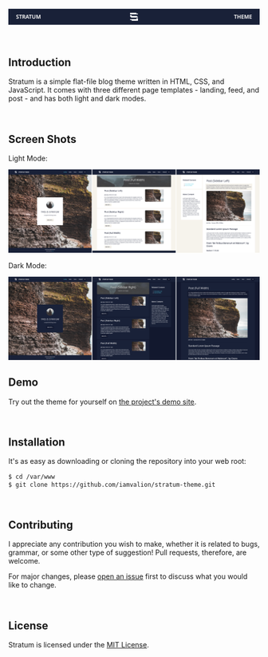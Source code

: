 <p align="center"><img src="https://github.com/iamvalion/stratum-theme/blob/main/images/readme-banner--1024x64.png" alt="Stratum banner"></p>

<br>

## Introduction

Stratum is a simple flat-file blog theme written in HTML, CSS, and JavaScript. It comes with three different page templates - landing, feed, and post - and has both light and dark modes.

<br>

## Screen Shots

Light Mode:

<img src="https://github.com/iamvalion/stratum-theme/blob/main/images/screen-shots-light--4344x1440.jpg" alt="Light mode screen shots">

Dark Mode:

<img src="https://github.com/iamvalion/stratum-theme/blob/main/images/screen-shots-dark--4344x1440.jpg" alt="Dark mode screen shots">

<br>

## Demo

Try out the theme for yourself on [the project's demo site](https://demo.valion.me/stratum-theme/).

<br>

## Installation

It's as easy as downloading or cloning the repository into your web root:

```
$ cd /var/www
$ git clone https://github.com/iamvalion/stratum-theme.git
```

<br>

## Contributing

I appreciate any contribution you wish to make, whether it is related to bugs, grammar, or some other type of suggestion! Pull requests, therefore, are welcome.

For major changes, please [open an issue](https://github.com/iamvalion/stratum-theme/issues/new) first to discuss what you would like to change.

<br>

## License

Stratum is licensed under the [MIT License](https://choosealicense.com/licenses/mit).
